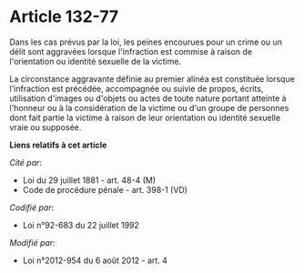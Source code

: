 # Article 132-77

Dans les cas prévus par la loi, les peines encourues pour un crime ou un délit sont aggravées lorsque l'infraction est
commise à raison de l'orientation ou identité sexuelle de la victime. 

La circonstance aggravante définie au premier alinéa est constituée lorsque l'infraction est précédée, accompagnée ou suivie
de propos, écrits, utilisation d'images ou d'objets ou actes de toute nature portant atteinte à l'honneur ou à la
considération de la victime ou d'un groupe de personnes dont fait partie la victime à raison de leur orientation ou identité
sexuelle vraie ou supposée.

**Liens relatifs à cet article**

_Cité par_:

  - Loi du 29 juillet 1881 - art. 48-4 (M)
  - Code de procédure pénale - art. 398-1 (VD)

_Codifié par_:

  - Loi n°92-683 du 22 juillet 1992

_Modifié par_:

  - Loi n°2012-954 du 6 août 2012 - art. 4
